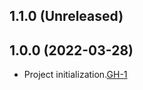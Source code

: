 ## 1.1.0 (Unreleased)

## 1.0.0 (2022-03-28)
- Project initialization.[GH-1](https://github.com/terraform-alicloud-modules/terraform-alicloud-dbfs/pull/1)
